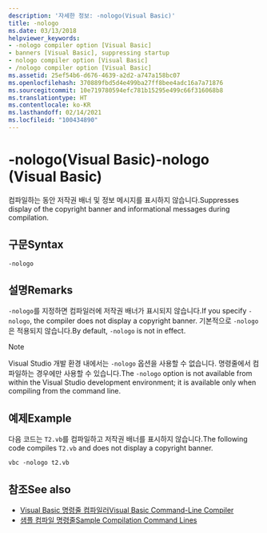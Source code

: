 ```yaml
---
description: '자세한 정보: -nologo(Visual Basic)'
title: -nologo
ms.date: 03/13/2018
helpviewer_keywords:
- -nologo compiler option [Visual Basic]
- banners [Visual Basic], suppressing startup
- nologo compiler option [Visual Basic]
- /nologo compiler option [Visual Basic]
ms.assetid: 25ef54b6-d676-4639-a2d2-a747a158bc07
ms.openlocfilehash: 370889fbd5d4e499ba27ff8bee4adc16a7a71876
ms.sourcegitcommit: 10e719780594efc781b15295e499c66f316068b8
ms.translationtype: HT
ms.contentlocale: ko-KR
ms.lasthandoff: 02/14/2021
ms.locfileid: "100434890"
---
```

# <a name="-nologo-visual-basic"></a><span data-ttu-id="71b8f-103">-nologo(Visual Basic)</span><span class="sxs-lookup"><span data-stu-id="71b8f-103">-nologo (Visual Basic)</span></span>

<span data-ttu-id="71b8f-104">컴파일하는 동안 저작권 배너 및 정보 메시지를 표시하지 않습니다.</span><span class="sxs-lookup"><span data-stu-id="71b8f-104">Suppresses display of the copyright banner and informational messages during compilation.</span></span>  
  
## <a name="syntax"></a><span data-ttu-id="71b8f-105">구문</span><span class="sxs-lookup"><span data-stu-id="71b8f-105">Syntax</span></span>  
  
```console  
-nologo  
```  
  
## <a name="remarks"></a><span data-ttu-id="71b8f-106">설명</span><span class="sxs-lookup"><span data-stu-id="71b8f-106">Remarks</span></span>  

 <span data-ttu-id="71b8f-107">`-nologo`를 지정하면 컴파일러에 저작권 배너가 표시되지 않습니다.</span><span class="sxs-lookup"><span data-stu-id="71b8f-107">If you specify `-nologo`, the compiler does not display a copyright banner.</span></span> <span data-ttu-id="71b8f-108">기본적으로 `-nologo`은 적용되지 않습니다.</span><span class="sxs-lookup"><span data-stu-id="71b8f-108">By default, `-nologo` is not in effect.</span></span>  
  
> [!NOTE]
> <span data-ttu-id="71b8f-109">Visual Studio 개발 환경 내에서는 `-nologo` 옵션을 사용할 수 없습니다. 명령줄에서 컴파일하는 경우에만 사용할 수 있습니다.</span><span class="sxs-lookup"><span data-stu-id="71b8f-109">The `-nologo` option is not available from within the Visual Studio development environment; it is available only when compiling from the command line.</span></span>  
  
## <a name="example"></a><span data-ttu-id="71b8f-110">예제</span><span class="sxs-lookup"><span data-stu-id="71b8f-110">Example</span></span>  

 <span data-ttu-id="71b8f-111">다음 코드는 `T2.vb`를 컴파일하고 저작권 배너를 표시하지 않습니다.</span><span class="sxs-lookup"><span data-stu-id="71b8f-111">The following code compiles `T2.vb` and does not display a copyright banner.</span></span>  
  
```console
vbc -nologo t2.vb  
```  
  
## <a name="see-also"></a><span data-ttu-id="71b8f-112">참조</span><span class="sxs-lookup"><span data-stu-id="71b8f-112">See also</span></span>

- [<span data-ttu-id="71b8f-113">Visual Basic 명령줄 컴파일러</span><span class="sxs-lookup"><span data-stu-id="71b8f-113">Visual Basic Command-Line Compiler</span></span>](index.md)
- [<span data-ttu-id="71b8f-114">샘플 컴파일 명령줄</span><span class="sxs-lookup"><span data-stu-id="71b8f-114">Sample Compilation Command Lines</span></span>](sample-compilation-command-lines.md)
